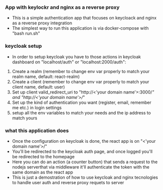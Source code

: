 ### App with keylockr and nginx as a reverse proxy ###

- This is a simple authentication app that focuses on keycloack and nginx as a reverse proxy integration
- The simplest way to run this application is via docker-compose with "bash run.sh"

### keycloak setup ###

- In order to setup keycloak you have to those actions in keycloak dashboard on "localhost/auth" or "localhost:2000/auth":

1) Create a realm (remember to change env var properly to match your realm name, default: react-realm)
2) Create a client (remember to change env var properly to match your client name, default: user)
3) Set up client valid_redirect_uri to "http://<'your domain name'>:3000/*" and "http://<'your domain name'>/*"
4) Set up the kind of authentication you want (register, email, remember me etc.) in login settings
5) setup all the env variables to match your needs and the ip address to match yours

### what this application does ###

- Once the configuration on keycloak is done, the react app is on "<'your domain name'>/"
- You'll be redirected to the keycloak auth page, and once logged you'll be redirected to the homepage
- Here you can do an action (a counter button) that sends a request to the nodejs serverthat via middleware it'll authenticate the token with the same domain as the react app
- This is just a demostration of how to use keycloak and nginx tecnologies to handle user auth and reverse proxy requets to server
